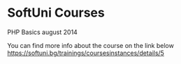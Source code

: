 SoftUni Courses
===============
PHP Basics august 2014

You can find more info about the course on the link below
https://softuni.bg/trainings/coursesinstances/details/5